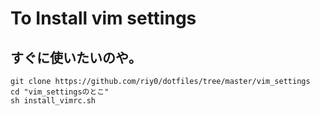 # To Install vim settings

## すぐに使いたいのや。

```
git clone https://github.com/riy0/dotfiles/tree/master/vim_settings
cd "vim_settingsのとこ"
sh install_vimrc.sh
```


